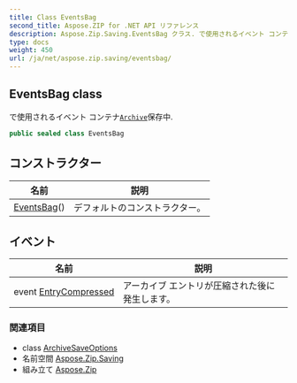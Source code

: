 ```yaml
---
title: Class EventsBag
second_title: Aspose.ZIP for .NET API リファレンス
description: Aspose.Zip.Saving.EventsBag クラス. で使用されるイベント コンテナArchive保存中.
type: docs
weight: 450
url: /ja/net/aspose.zip.saving/eventsbag/
---
```

## EventsBag class

で使用されるイベント コンテナ[`Archive`](../../aspose.zip/archive/)保存中.

```csharp
public sealed class EventsBag
```

## コンストラクター

| 名前 | 説明 |
| --- | --- |
| [EventsBag](eventsbag/)() | デフォルトのコンストラクター。 |

## イベント

| 名前 | 説明 |
| --- | --- |
| event [EntryCompressed](../../aspose.zip.saving/eventsbag/entrycompressed/) | アーカイブ エントリが圧縮された後に発生します。 |

### 関連項目

* class [ArchiveSaveOptions](../archivesaveoptions/)
* 名前空間 [Aspose.Zip.Saving](../../aspose.zip.saving/)
* 組み立て [Aspose.Zip](../../)


